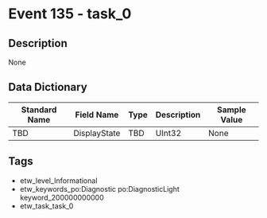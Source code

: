 # Event 135 - task_0

## Description
None

## Data Dictionary
|Standard Name|Field Name|Type|Description|Sample Value|
|---|---|---|---|---|
|TBD|DisplayState|TBD|UInt32|None|None|

## Tags
* etw_level_Informational
* etw_keywords_po:Diagnostic po:DiagnosticLight keyword_200000000000
* etw_task_task_0